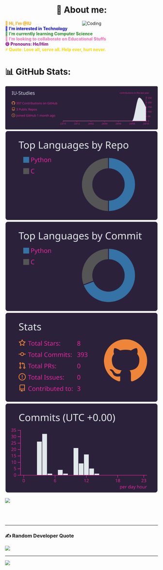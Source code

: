 <h1 align="center">💫 About me:</h1>

<img align="right" alt="Coding" width="250" src="https://cdn.dribbble.com/users/1708950/screenshots/4188877/media/e93c404a9544c94b99bbc8574f7b8626.gif">

<span style="color:#FFA500;"><b>👋 Hi, I’m @IU</b></span><br> <span style="color:#0000FF;"><b>👀 I’m interested in Technology</b></span><br> <span style="color:#228B22;"><b>🌱 I’m currently learning Computer Science</b></span><br> <span style="color:#FF69B4;"><b>💞️ I’m looking to collaborate on Educational Stuffs</b></span><br> <span style="color:#8B008B;"><b>😄 Pronouns: He/Him</b></span><br> <span style="color:#FFD700;"><b>⚡ Quote: Love all, serve all. Help ever, hurt never.</b></span>



# 📊 GitHub Stats:


![](https://raw.githubusercontent.com/IU-Studies/IU-Studies/master/profile-summary-card-output/synthwave/0-profile-details.svg)
![](https://raw.githubusercontent.com/IU-Studies/IU-Studies/master/profile-summary-card-output/synthwave/1-repos-per-language.svg) ![](https://raw.githubusercontent.com/IU-Studies/IU-Studies/master/profile-summary-card-output/synthwave/2-most-commit-language.svg)
![](https://raw.githubusercontent.com/IU-Studies/IU-Studies/master/profile-summary-card-output/synthwave/3-stats.svg) ![](https://raw.githubusercontent.com/IU-Studies/IU-Studies/master/profile-summary-card-output/synthwave/4-productive-time.svg)
<div style="width: 300px; height: 75px; overflow: hidden;">
    <img src="https://github-readme-stats.vercel.app/api/top-langs/?username=IU-Studies&theme=one_dark_pro&hide_border=true&include_all_commits=true&count_private=true&layout=compact" style="width: 80%; height: auto;">
</div>

---
### ✍️ Random Developer Quote

![](https://quotes-github-readme.vercel.app/api?type=horizontal&theme=radical)

    
---
![](https://visitcount.itsvg.in/api?id=IU-Studies&icon=0&color=0)


